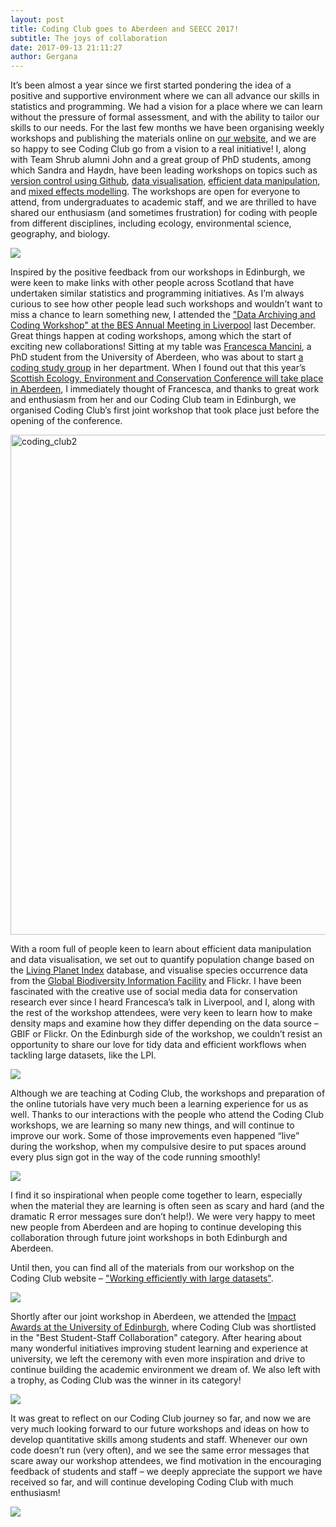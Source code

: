 ```yaml
---
layout: post
title: Coding Club goes to Aberdeen and SEECC 2017!
subtitle: The joys of collaboration
date: 2017-09-13 21:11:27
author: Gergana
---
```


It’s been almost a year since we first started pondering the idea of a positive and supportive environment where we can all advance our skills in statistics and programming. We had a vision for a place where we can learn without the pressure of formal assessment, and with the ability to tailor our skills to our needs. For the last few months we have been organising weekly workshops and publishing the materials online on [our website](https://ourcodingclub.github.io/), and we are so happy to see Coding Club go from a vision to a real initiative! I, along with Team Shrub alumni John and a great group of PhD students, among which Sandra and Haydn, have been leading workshops on topics such as [version control using Github](https://ourcodingclub.github.io/2017/02/27/git.html), [data visualisation](https://ourcodingclub.github.io/2017/01/29/datavis.html), [efficient data manipulation](https://ourcodingclub.github.io/2017/01/16/piping.html), and [mixed effects modelling](https://ourcodingclub.github.io/2017/03/15/mixed-models.html). The workshops are open for everyone to attend, from undergraduates to academic staff, and we are thrilled to have shared our enthusiasm (and sometimes frustration) for coding with people from different disciplines, including ecology, environmental science, geography, and biology.

![](https://teamshrub.files.wordpress.com/2017/04/codingclub_logo2.png)

Inspired by the positive feedback from our workshops in Edinburgh, we were keen to make links with other people across Scotland that have undertaken similar statistics and programming initiatives. As I’m always curious to see how other people lead such workshops and wouldn’t want to miss a chance to learn something new, I attended the ["Data Archiving and Coding Workshop" at the BES Annual Meeting in Liverpool](https://adventurousandefficient.com/2017/01/06/my-bes-annual-meeting-highlights-2016/) last December. Great things happen at coding workshops, among which the start of exciting new collaborations! Sitting at my table was [Francesca Mancini](http://pure.abdn.ac.uk:8080/portal/en/persons/francesca-mancini(10db03c5-a457-47fe-8f6c-4c77b9834007).html), a PhD student from the University of Aberdeen, who was about to start [a coding study group](https://aberdeenstudygroup.github.io/studyGroup/) in her department. When I found out that this year’s [Scottish Ecology, Environment and Conservation Conference will take place in Aberdeen](https://teamshrub.wordpress.com/2017/04/09/team-shrub-at-seecc/), I immediately thought of Francesca, and thanks to great work and enthusiasm from her and our Coding Club team in Edinburgh, we organised Coding Club’s first joint workshop that took place just before the opening of the conference.

<img class="alignnone size-full wp-image-3304" src="https://teamshrub.files.wordpress.com/2017/04/coding_club21.jpg" alt="coding_club2" width="800" />

With a room full of people keen to learn about efficient data manipulation and data visualisation, we set out to quantify population change based on the [Living Planet Index](http://www.livingplanetindex.org/) database, and visualise species occurrence data from the [Global Biodiversity Information Facility](http://www.gbif.org) and Flickr. I have been fascinated with the creative use of social media data for conservation research ever since I heard Francesca’s talk in Liverpool, and I, along with the rest of the workshop attendees, were very keen to learn how to make density maps and examine how they differ depending on the data source – GBIF or Flickr. On the Edinburgh side of the workshop, we couldn’t resist an opportunity to share our love for tidy data and efficient workflows when tackling large datasets, like the LPI.

![](https://teamshrub.files.wordpress.com/2017/04/sab-6301.jpg)

Although we are teaching at Coding Club, the workshops and preparation of the online tutorials have very much been a learning experience for us as well. Thanks to our interactions with the people who attend the Coding Club workshops, we are learning so many new things, and will continue to improve our work. Some of those improvements even happened “live” during the workshop, when my compulsive desire to put spaces around every plus sign got in the way of the code running smoothly!

![](https://teamshrub.files.wordpress.com/2017/04/coding_club4.jpg)

I find it so inspirational when people come together to learn, especially when the material they are learning is often seen as scary and hard (and the dramatic R error messages sure don’t help!). We were very happy to meet new people from Aberdeen and are hoping to continue developing this collaboration through future joint workshops in both Edinburgh and Aberdeen.

Until then, you can find all of the materials from our workshop on the Coding Club website – ["Working efficiently with large datasets"](https://ourcodingclub.github.io/2017/03/20/seecc.html).

![](https://teamshrub.files.wordpress.com/2017/04/sab-6305.jpg)

Shortly after our joint workshop in Aberdeen, we attended the [Impact Awards at the University of Edinburgh](https://www.eusa.ed.ac.uk/representation/impact_awards/), where Coding Club was shortlisted in the "Best Student-Staff Collaboration" category. After hearing about many wonderful initiatives improving student learning and experience at university, we left the ceremony with even more inspiration and drive to continue building the academic environment we dream of. We also left with a trophy, as Coding Club was the winner in its category!

![](https://teamshrub.files.wordpress.com/2017/04/17760867_10155229103964380_8821578502146691528_o.jpg)

It was great to reflect on our Coding Club journey so far, and now we are very much looking forward to our future workshops and ideas on how to develop quantitative skills among students and staff. Whenever our own code doesn’t run (very often), and we see the same error messages that scare away our workshop attendees, we find motivation in the encouraging feedback of students and staff – we deeply appreciate the support we have received so far, and will continue developing Coding Club with much enthusiasm!

![](https://teamshrub.files.wordpress.com/2017/04/17547550_10155245248417848_537568815_o.jpg)
